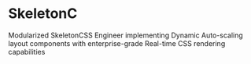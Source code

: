 # SkeletonC
Modularized SkeletonCSS Engineer implementing Dynamic Auto-scaling layout components with enterprise-grade Real-time CSS rendering capabilities
